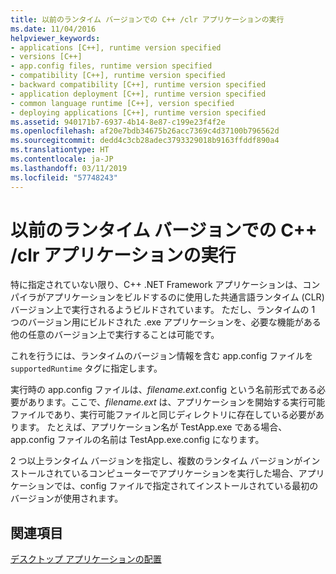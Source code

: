 ```yaml
---
title: 以前のランタイム バージョンでの C++ /clr アプリケーションの実行
ms.date: 11/04/2016
helpviewer_keywords:
- applications [C++], runtime version specified
- versions [C++]
- app.config files, runtime version specified
- compatibility [C++], runtime version specified
- backward compatibility [C++], runtime version specified
- application deployment [C++], runtime version specified
- common language runtime [C++], version specified
- deploying applications [C++], runtime version specified
ms.assetid: 940171b7-6937-4b14-8e87-c199e23f4f2e
ms.openlocfilehash: af20e7bdb34675b26acc7369c4d37100b796562d
ms.sourcegitcommit: dedd4c3cb28adec3793329018b9163ffddf890a4
ms.translationtype: HT
ms.contentlocale: ja-JP
ms.lasthandoff: 03/11/2019
ms.locfileid: "57748243"
---
```

# <a name="running-a-c-clr-application-on-a-previous-runtime-version"></a>以前のランタイム バージョンでの C++ /clr アプリケーションの実行

特に指定されていない限り、C++ .NET Framework アプリケーションは、コンパイラがアプリケーションをビルドするのに使用した共通言語ランタイム (CLR) バージョン上で実行されるようビルドされています。 ただし、ランタイムの 1 つのバージョン用にビルドされた .exe アプリケーションを、必要な機能がある他の任意のバージョン上で実行することは可能です。

これを行うには、ランタイムのバージョン情報を含む app.config ファイルを `supportedRuntime` タグに指定します。

実行時の app.config ファイルは、*filename.ext*.config という名前形式である必要があります。ここで、*filename.ext* は、アプリケーションを開始する実行可能ファイルであり、実行可能ファイルと同じディレクトリに存在している必要があります。 たとえば、アプリケーション名が TestApp.exe である場合、app.config ファイルの名前は TestApp.exe.config になります。

2 つ以上ランタイム バージョンを指定し、複数のランタイム バージョンがインストールされているコンピューターでアプリケーションを実行した場合、アプリケーションでは、config ファイルで指定されてインストールされている最初のバージョンが使用されます。

## <a name="see-also"></a>関連項目

[デスクトップ アプリケーションの配置](../ide/deploying-native-desktop-applications-visual-cpp.md)
